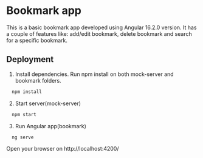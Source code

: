 # Bookmark app

This is a basic bookmark app developed using Angular 16.2.0 version. It has a couple of features like: add/edit bookmark, delete bookmark and search for a specific bookmark.


## Deployment

1. Install dependencies. Run npm install on both mock-server and bookmark folders.

```bash
  npm install
```


2. Start server(mock-server)

```bash
  npm start
```
3. Run Angular app(bookmark)

```bash
  ng serve
```
Open your browser on http://localhost:4200/
